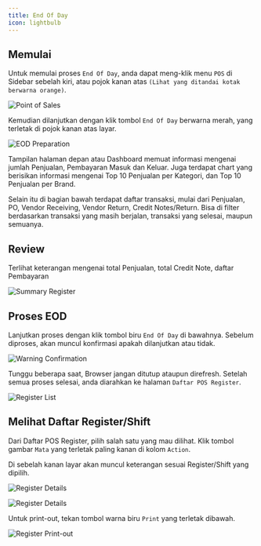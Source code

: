 ```yaml
---
title: End Of Day
icon: lightbulb
---
```


## Memulai

Untuk memulai proses `End Of Day`, anda dapat meng-klik menu `POS` di Sidebar sebelah kiri, atau pojok kanan atas `(Lihat yang ditandai kotak berwarna orange)`.

![Point of Sales](/images/00-sales-menu-pos.png)

Kemudian dilanjutkan dengan klik tombol `End Of Day` berwarna merah, yang terletak di pojok kanan atas layar.

![EOD Preparation](/images/12-sales-pos-screen.png)

Tampilan halaman depan atau Dashboard memuat informasi mengenai jumlah Penjualan, Pembayaran Masuk dan Keluar. Juga terdapat chart yang berisikan informasi mengenai Top 10 Penjualan per Kategori, dan Top 10 Penjualan per Brand.

Selain itu di bagian bawah terdapat daftar transaksi, mulai dari Penjualan, PO, Vendor Receiving, Vendor Return, Credit Notes/Return. Bisa di filter berdasarkan transaksi yang masih berjalan, transaksi yang selesai, maupun semuanya.

## Review

Terlihat keterangan mengenai total Penjualan, total Credit Note, daftar Pembayaran

![Summary Register](/images/50-sales-pos-eod-register-summary.png)

## Proses EOD

Lanjutkan proses dengan klik tombol biru `End Of Day` di bawahnya. Sebelum diproses, akan muncul konfirmasi apakah dilanjutkan atau tidak.

![Warning Confirmation](/images/51-sales-pos-eod-closing-confirmation.png)

Tunggu beberapa saat, Browser jangan ditutup ataupun direfresh. Setelah semua proses selesai, anda diarahkan ke halaman `Daftar POS Register`.

![Register List](/images/52-sales-pos-registers-list.png)

## Melihat Daftar Register/Shift

Dari Daftar POS Register, pilih salah satu yang mau dilihat. Klik tombol gambar `Mata` yang terletak paling kanan di kolom `Action`.

Di sebelah kanan layar akan muncul keterangan sesuai Register/Shift yang dipilih.

![Register Details](/images/53-sales-pos-registers-view-1.png)

![Register Details](/images/54-sales-pos-registers-view-2.png)

Untuk print-out, tekan tombol warna biru `Print` yang terletak dibawah.

![Register Print-out](/images/55-sales-pos-register-cashier-print-receipt.png)
